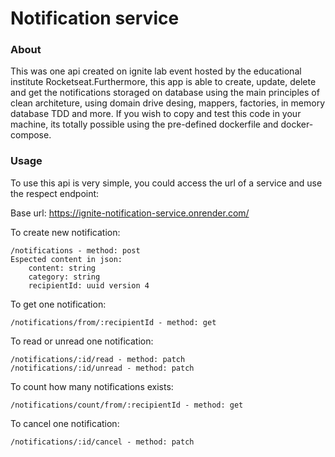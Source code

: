 # Notification service
### About
This was one api created on ignite lab event hosted by the educational institute Rocketseat.Furthermore, this app is able to create, update, delete and get the notifications storaged on database using the main principles of clean architeture, using domain drive desing, mappers, factories, in memory database TDD and more. If you wish to copy and test this code in your machine, its totally possible using the pre-defined dockerfile and docker-compose.

### Usage
To use this api is very simple, you could access the url of a service and use the respect endpoint: 

Base url: https://ignite-notification-service.onrender.com/

To create new notification: 

	/notifications - method: post    
	Espected content in json: 
		content: string  
		category: string  	
		recipientId: uuid version 4  

To get one notification:  

	/notifications/from/:recipientId - method: get   

To read or unread one notification:  

	/notifications/:id/read - method: patch   
	/notifications/:id/unread - method: patch  

To count how many notifications exists:		 

	/notifications/count/from/:recipientId - method: get	

To cancel one notification: 

	/notifications/:id/cancel - method: patch 
